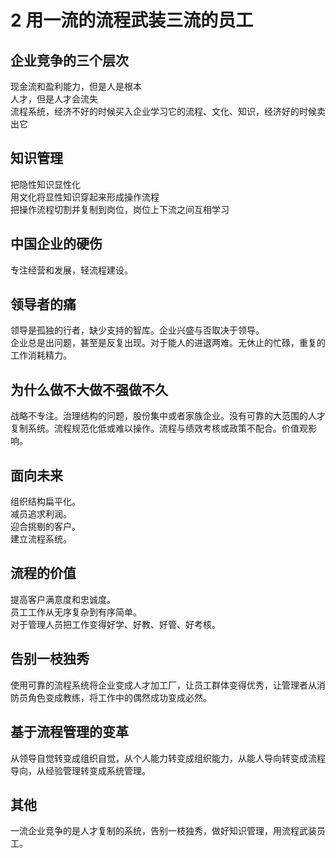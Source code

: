 
# 2 用一流的流程武装三流的员工

## 企业竞争的三个层次

现金流和盈利能力，但是人是根本  
人才，但是人才会流失  
流程系统，经济不好的时候买入企业学习它的流程、文化、知识，经济好的时候卖出它  

## 知识管理  

把隐性知识显性化  
用文化将显性知识穿起来形成操作流程  
把操作流程切割并复制到岗位，岗位上下流之间互相学习  

## 中国企业的硬伤  

专注经营和发展，轻流程建设。  

## 领导者的痛  

领导是孤独的行者，缺少支持的智库。企业兴盛与否取决于领导。  
企业总是出问题，甚至是反复出现。对于能人的进退两难。无休止的忙碌，重复的工作消耗精力。

## 为什么做不大做不强做不久  

战略不专注。治理结构的问题，股份集中或者家族企业。没有可靠的大范围的人才复制系统。流程规范化低或难以操作。流程与绩效考核或政策不配合。价值观影响。

## 面向未来  

组织结构扁平化。  
减员追求利润。  
迎合挑剔的客户。  
建立流程系统。  

## 流程的价值  

提高客户满意度和忠诚度。  
员工工作从无序复杂到有序简单。  
对于管理人员把工作变得好学、好教、好管、好考核。  

## 告别一枝独秀  

使用可靠的流程系统将企业变成人才加工厂，让员工群体变得优秀，让管理者从消防员角色变成教练，将工作中的偶然成功变成必然。

## 基于流程管理的变革  

从领导自觉转变成组织自觉，从个人能力转变成组织能力，从能人导向转变成流程导向，从经验管理转变成系统管理。

## 其他  

一流企业竞争的是人才复制的系统，告别一枝独秀，做好知识管理，用流程武装员工。


